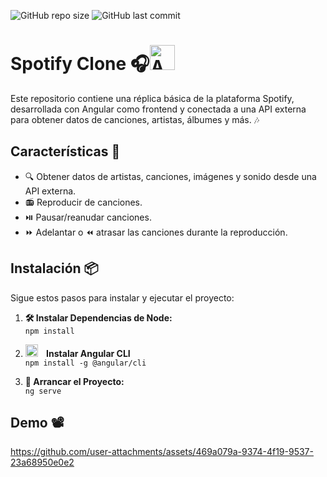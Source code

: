 ![GitHub repo size](https://img.shields.io/github/repo-size/KevinJG994/Spotify_Angular
)
![GitHub last commit](https://img.shields.io/github/last-commit/KevinJG994/Spotify_Angular
)

# Spotify Clone 🎧<img src="https://upload.wikimedia.org/wikipedia/commons/c/cf/Angular_full_color_logo.svg" alt="Angular Logo" width="40" style="margin-right: 10px;"/>
Este repositorio contiene una réplica básica de la plataforma Spotify, desarrollada con Angular como frontend y conectada a una API externa para obtener datos de canciones, artistas, álbumes y más. 🎶

## Características 🚀
- 🔍 Obtener datos de artistas, canciones, imágenes y sonido desde una API externa.
- 📻 Reproducir de canciones.
- ⏯️ Pausar/reanudar canciones.
- ⏩ Adelantar o ⏪ atrasar las canciones durante la reproducción.

 ## Instalación 📦 
Sigue estos pasos para instalar y ejecutar el proyecto:

1. **🛠️ Instalar Dependencias de Node:** <br>
   `npm install`
   
2. **<img src="https://upload.wikimedia.org/wikipedia/commons/c/cf/Angular_full_color_logo.svg" alt="Angular Logo" width="20" style="margin-right: 10px;"/> Instalar Angular CLI** <br>
   `npm install -g @angular/cli`

3. **🚀 Arrancar el Proyecto:** <br>
   `ng serve`

## Demo 📽️

https://github.com/user-attachments/assets/469a079a-9374-4f19-9537-23a68950e0e2
